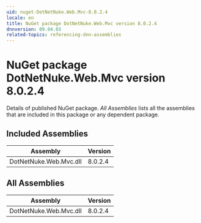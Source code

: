 ```yaml
---
uid: nuget-DotNetNuke.Web.Mvc-8.0.2.4
locale: en
title: NuGet package DotNetNuke.Web.Mvc version 8.0.2.4
dnnversion: 09.04.03
related-topics: referencing-dnn-assemblies
---
```


# NuGet package DotNetNuke.Web.Mvc version 8.0.2.4
Details of published NuGet package.
*All Assemblies* lists all the assemblies that are included in this package or any dependent package.

## Included Assemblies

|Assembly|Version|
|---|---|
|DotNetNuke.Web.Mvc.dll|8.0.2.4|

## All Assemblies

|Assembly|Version|
|---|---|
|DotNetNuke.Web.Mvc.dll|8.0.2.4|

